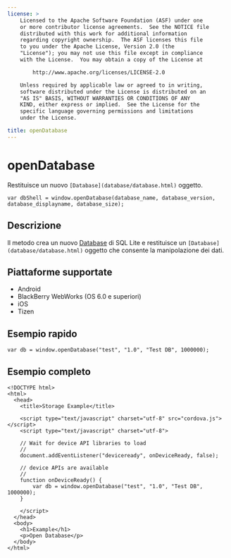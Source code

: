 ```yaml
---
license: >
    Licensed to the Apache Software Foundation (ASF) under one
    or more contributor license agreements.  See the NOTICE file
    distributed with this work for additional information
    regarding copyright ownership.  The ASF licenses this file
    to you under the Apache License, Version 2.0 (the
    "License"); you may not use this file except in compliance
    with the License.  You may obtain a copy of the License at

        http://www.apache.org/licenses/LICENSE-2.0

    Unless required by applicable law or agreed to in writing,
    software distributed under the License is distributed on an
    "AS IS" BASIS, WITHOUT WARRANTIES OR CONDITIONS OF ANY
    KIND, either express or implied.  See the License for the
    specific language governing permissions and limitations
    under the License.

title: openDatabase
---
```


# openDatabase

Restituisce un nuovo `[Database](database/database.html)` oggetto.

    var dbShell = window.openDatabase(database_name, database_version, database_displayname, database_size);
    

## Descrizione

Il metodo crea un nuovo [Database](database/database.html) di SQL Lite e restituisce un `[Database](database/database.html)` oggetto che consente la manipolazione dei dati.

## Piattaforme supportate

*   Android
*   BlackBerry WebWorks (OS 6.0 e superiori)
*   iOS
*   Tizen

## Esempio rapido

    var db = window.openDatabase("test", "1.0", "Test DB", 1000000);
    

## Esempio completo

    <!DOCTYPE html>
    <html>
      <head>
        <title>Storage Example</title>
    
        <script type="text/javascript" charset="utf-8" src="cordova.js"></script>
        <script type="text/javascript" charset="utf-8">
    
        // Wait for device API libraries to load
        //
        document.addEventListener("deviceready", onDeviceReady, false);
    
        // device APIs are available
        //
        function onDeviceReady() {
            var db = window.openDatabase("test", "1.0", "Test DB", 1000000);
        }
    
        </script>
      </head>
      <body>
        <h1>Example</h1>
        <p>Open Database</p>
      </body>
    </html>